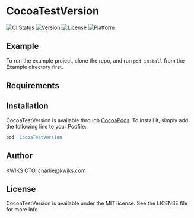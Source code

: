 # CocoaTestVersion

[![CI Status](https://img.shields.io/travis/26388491/CocoaTestVersion.svg?style=flat)](https://travis-ci.org/26388491/CocoaTestVersion)
[![Version](https://img.shields.io/cocoapods/v/CocoaTestVersion.svg?style=flat)](https://cocoapods.org/pods/CocoaTestVersion)
[![License](https://img.shields.io/cocoapods/l/CocoaTestVersion.svg?style=flat)](https://cocoapods.org/pods/CocoaTestVersion)
[![Platform](https://img.shields.io/cocoapods/p/CocoaTestVersion.svg?style=flat)](https://cocoapods.org/pods/CocoaTestVersion)

## Example

To run the example project, clone the repo, and run `pod install` from the Example directory first.

## Requirements

## Installation

CocoaTestVersion is available through [CocoaPods](https://cocoapods.org). To install
it, simply add the following line to your Podfile:

```ruby
pod 'CocoaTestVersion'
```

## Author

KWIKS CTO, charlie@kwiks.com

## License

CocoaTestVersion is available under the MIT license. See the LICENSE file for more info.
